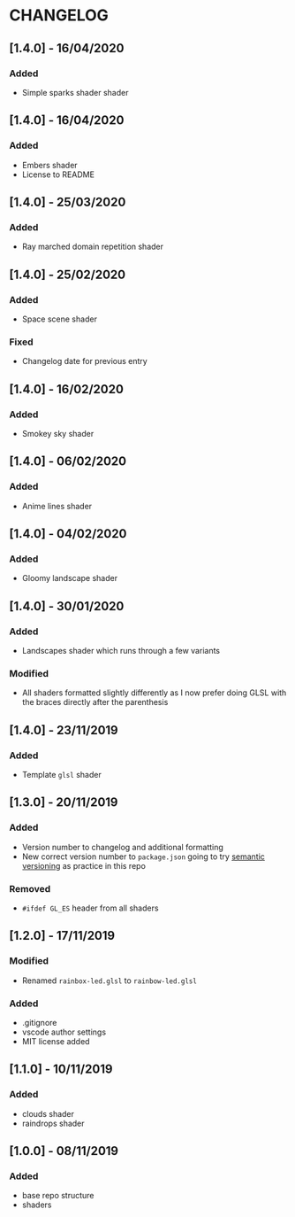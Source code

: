 # CHANGELOG

## **[1.4.0]** - 16/04/2020
### **Added**
- Simple sparks shader shader

## **[1.4.0]** - 16/04/2020
### **Added**
- Embers shader
- License to README

## **[1.4.0]** - 25/03/2020
### **Added**
- Ray marched domain repetition shader

## **[1.4.0]** - 25/02/2020
### **Added**
- Space scene shader

### **Fixed**
- Changelog date for previous entry

## **[1.4.0]** - 16/02/2020
### **Added**
- Smokey sky shader

## **[1.4.0]** - 06/02/2020

### **Added**
- Anime lines shader

## **[1.4.0]** - 04/02/2020

### **Added**
- Gloomy landscape shader

## **[1.4.0]** - 30/01/2020

### **Added**
- Landscapes shader which runs through a few variants

### **Modified**
- All shaders formatted slightly differently as I now prefer doing GLSL with the braces directly after the parenthesis

## **[1.4.0]** - 23/11/2019

### **Added**
- Template `glsl` shader

## **[1.3.0]** - 20/11/2019

### **Added**
- Version number to changelog and additional formatting
- New correct version number to `package.json` going to try [semantic versioning](https://semver.org/) as practice in this repo

### **Removed**
- `#ifdef GL_ES` header from all shaders

## **[1.2.0]** - 17/11/2019

### **Modified**
- Renamed `rainbox-led.glsl` to `rainbow-led.glsl`

### **Added**
- .gitignore
- vscode author settings
- MIT license added

## **[1.1.0]** - 10/11/2019

### **Added**
- clouds shader
- raindrops shader

## **[1.0.0]** - 08/11/2019

### **Added**
- base repo structure
- shaders
